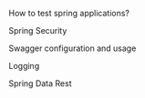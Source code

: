 How to test spring applications?

Spring Security

Swagger configuration and usage

Logging

Spring Data Rest
